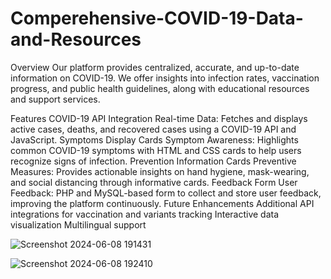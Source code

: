 # Comperehensive-COVID-19-Data-and-Resources

Overview
Our platform provides centralized, accurate, and up-to-date information on COVID-19. We offer insights into infection rates, vaccination progress, and public health guidelines, along with educational resources and support services.

Features
COVID-19 API Integration
Real-time Data: Fetches and displays active cases, deaths, and recovered cases using a COVID-19 API and JavaScript.
Symptoms Display Cards
Symptom Awareness: Highlights common COVID-19 symptoms with HTML and CSS cards to help users recognize signs of infection.
Prevention Information Cards
Preventive Measures: Provides actionable insights on hand hygiene, mask-wearing, and social distancing through informative cards.
Feedback Form
User Feedback: PHP and MySQL-based form to collect and store user feedback, improving the platform continuously.
Future Enhancements
Additional API integrations for vaccination and variants tracking
Interactive data visualization
Multilingual support

![Screenshot 2024-06-08 191431](https://github.com/Vinayakkhot/Comperehensive-COVID-19-Data-and-Resources/assets/123005178/49cdfce2-99f4-4e0d-9e27-30267c35900e)

![Screenshot 2024-06-08 192410](https://github.com/Vinayakkhot/Comperehensive-COVID-19-Data-and-Resources/assets/123005178/47aa9d44-74aa-4bd6-aef8-e5d2b5112e1b)















